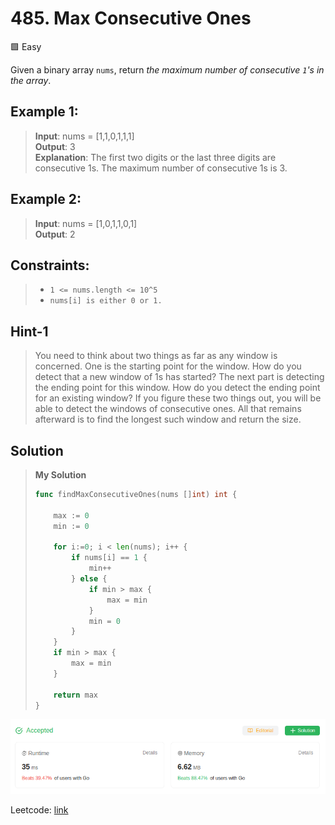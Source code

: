 # 485. Max Consecutive Ones
🟩 Easy

Given a binary array `nums`, return *the maximum number of consecutive `1`'s in the array*.

## Example 1:
> **Input**: nums = [1,1,0,1,1,1] \
> **Output**: 3 \
> **Explanation**: The first two digits or the last three digits are consecutive 1s. The maximum number of consecutive 1s is 3.

## Example 2:
> **Input**: nums = [1,0,1,1,0,1] \
> **Output**: 2
 

## Constraints:
> * `1 <= nums.length <= 10^5`
> * `nums[i] is either 0 or 1.`

## Hint-1
> You need to think about two things as far as any window is concerned. One is the starting point for the window. How do you detect that a new window of 1s has started? The next part is detecting the ending point for this window. How do you detect the ending point for an existing window? If you figure these two things out, you will be able to detect the windows of consecutive ones. All that remains afterward is to find the longest such window and return the size.

## Solution
> **My Solution**
> ```go
> func findMaxConsecutiveOnes(nums []int) int {
>     
>     max := 0
>     min := 0
> 
>     for i:=0; i < len(nums); i++ {
>         if nums[i] == 1 {
>             min++
>         } else {
>             if min > max {
>                 max = min
>             }
>             min = 0
>         }
>     }
>     if min > max {
>         max = min
>     }
>
>     return max
> }
> ```

![result](485.png)

Leetcode: [link](https://leetcode.com/problems/max-consecutive-ones/description/)